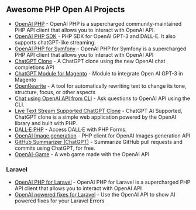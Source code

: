 ## Awesome PHP Open AI Projects
- [OpenAI PHP](https://github.com/openai-php/client) - OpenAI PHP is a supercharged community-maintained PHP API client that allows you to interact with OpenAI API.
- [OpenAI PHP SDK](https://github.com/orhanerday/open-ai) - PHP SDK for OpenAI GPT-3 and DALL-E. It also supports chatGPT-like streaming.
- [ OpenAI PHP for Symfony](https://github.com/openai-php/symfony) - OpenAI PHP for Symfony is a supercharged PHP API client that allows you to interact with OpenAI API
- [ChatGPT Clone](https://github.com/beyondcode/chatgpt-clone) - A ChatGPT clone using the new OpenAI chat completions API
- [ChatGPT Module for Magento](https://github.com/SamueleMartini/Magento-GPT-3-integration) - Module to integrate Open AI GPT-3 in Magento
- [OpenRewrite](https://github.com/mostafa-amine/OpenRewrite) - A tool for automatically rewriting text to change its tone, structure, focus, or other aspects
- [Chat using OpenAI API from CLI](https://github.com/maurobonfietti/chat-open-ai-cli) - Ask questions to OpenAI API using the CLI.
- [Live Text Stream Supported ChatGPT Clone](https://github.com/orhanerday/ChatGPT) - ChatGPT AI Supported, ChatGPT clone is a simple web application powered by the OpenAI library and built with PHP. 
- [DALL·E PHP](https://github.com/orhanerday/DALLE-Examples) - Access DALL·E with PHP Forms.
- [OpenAI Image generation](https://github.com/krisciunaskarolis/openai-images-generator) - PHP client for OpenAI Images generation API
- [GitHub Summarizer (ChatGPT)](https://github.com/stevebauman/github-summarizer) - Summarize GitHub pull requests and commits using ChatGPT, for free.
- [OpenAI-Game](https://github.com/ZSamuels28/OpenAI-Chat-Game-PHP) - A web game made with the OpenAI API

### Laravel
- [OpenAI PHP for Laravel](https://github.com/openai-php/laravel) - OpenAI PHP for Laravel is a supercharged PHP API client that allows you to interact with OpenAI API
- [OpenAI powered fixes for Laravel](https://github.com/nanos/openai-exceptions) - Use the OpenAI API to show AI powered fixes for your Laravel Errors

